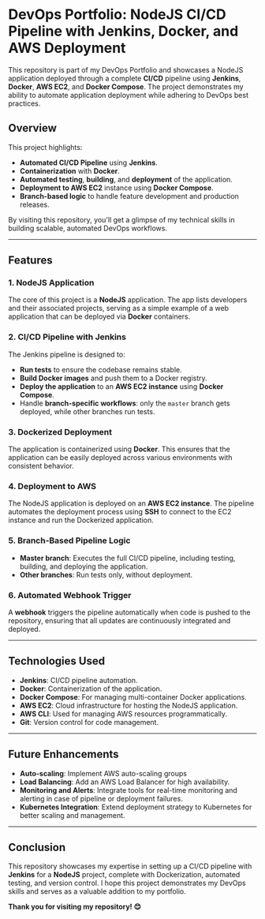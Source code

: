 # DevOps Portfolio: NodeJS CI/CD Pipeline with Jenkins, Docker, and AWS Deployment

This repository is part of my DevOps Portfolio and showcases a NodeJS application deployed through a complete **CI/CD** pipeline using **Jenkins**, **Docker**, **AWS EC2**, and **Docker Compose**. The project demonstrates my ability to automate application deployment while adhering to DevOps best practices.

## Overview

This project highlights:
- **Automated CI/CD Pipeline** using **Jenkins**.
- **Containerization** with **Docker**.
- **Automated testing**, **building**, and **deployment** of the application.
- **Deployment to AWS EC2** instance using **Docker Compose**.
- **Branch-based logic** to handle feature development and production releases.

By visiting this repository, you'll get a glimpse of my technical skills in building scalable, automated DevOps workflows.

---

## Features

### 1. NodeJS Application
The core of this project is a **NodeJS** application. The app lists developers and their associated projects, serving as a simple example of a web application that can be deployed via **Docker** containers.

### 2. CI/CD Pipeline with Jenkins
The Jenkins pipeline is designed to:
- **Run tests** to ensure the codebase remains stable.
- **Build Docker images** and push them to a Docker registry.
- **Deploy the application** to an **AWS EC2 instance** using **Docker Compose**.
- Handle **branch-specific workflows**: only the `master` branch gets deployed, while other branches run tests.

### 3. Dockerized Deployment
The application is containerized using **Docker**. This ensures that the application can be easily deployed across various environments with consistent behavior.

### 4. Deployment to AWS
The NodeJS application is deployed on an **AWS EC2 instance**. The pipeline automates the deployment process using **SSH** to connect to the EC2 instance and run the Dockerized application.

### 5. Branch-Based Pipeline Logic
- **Master branch**: Executes the full CI/CD pipeline, including testing, building, and deploying the application.
- **Other branches**: Run tests only, without deployment.

### 6. Automated Webhook Trigger
A **webhook** triggers the pipeline automatically when code is pushed to the repository, ensuring that all updates are continuously integrated and deployed.

---

## Technologies Used
- **Jenkins**: CI/CD pipeline automation.
- **Docker**: Containerization of the application.
- **Docker Compose**: For managing multi-container Docker applications.
- **AWS EC2**: Cloud infrastructure for hosting the NodeJS application.
- **AWS CLI**: Used for managing AWS resources programmatically.
- **Git**: Version control for code management.

---

## Future Enhancements

- **Auto-scaling**: Implement AWS auto-scaling groups
- **Load Balancing**: Add an AWS Load Balancer for high availability.
- **Monitoring and Alerts**: Integrate tools for real-time monitoring and alerting in case of pipeline or deployment failures.
- **Kubernetes Integration**: Extend deployment strategy to Kubernetes for better scaling and management.

---

## Conclusion

This repository showcases my expertise in setting up a CI/CD pipeline with **Jenkins** for a **NodeJS** project, complete with Dockerization, automated testing, and version control. I hope this project demonstrates my DevOps skills and serves as a valuable addition to my portfolio.

**Thank you for visiting my repository! 😊**

